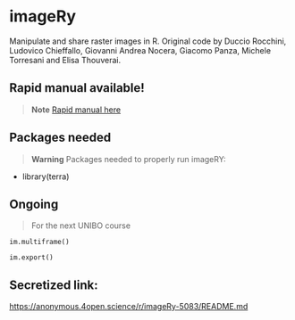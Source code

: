 # imageRy

Manipulate and share raster images in R.
Original code by Duccio Rocchini, Ludovico Chieffallo, Giovanni Andrea Nocera, Giacomo Panza, Michele Torresani and Elisa Thouverai.

## Rapid manual available!

> **Note**
[Rapid manual here](https://htmlpreview.github.io/?https://github.com/ducciorocchini/imageRy/blob/main/imageRy_rapid_manual.html)


## Packages needed

> **Warning**
> Packages needed to properly run imageRY:
+ library(terra)

## Ongoing
> For the next UNIBO course
```{r}
im.multiframe()
```

```{r}
im.export()
```

## Secretized link:
https://anonymous.4open.science/r/imageRy-5083/README.md
